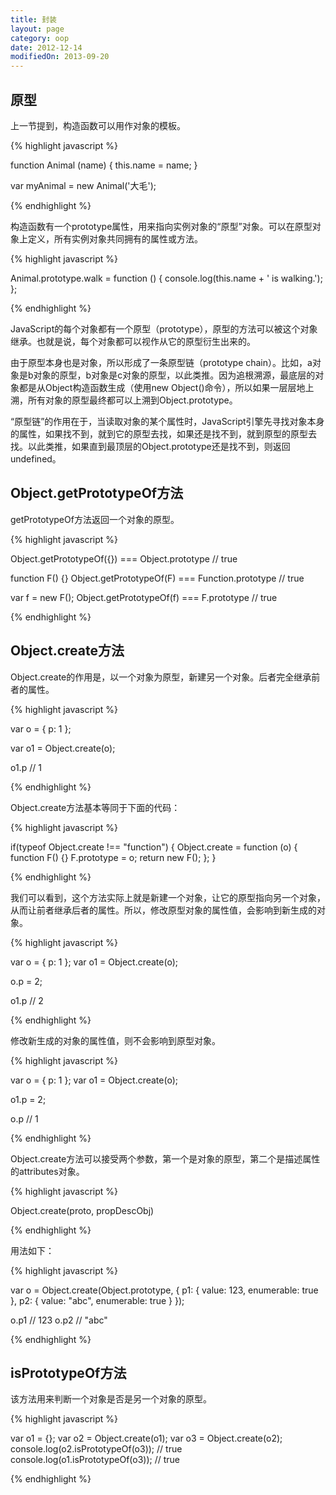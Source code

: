 ```yaml
---
title: 封装
layout: page
category: oop
date: 2012-12-14
modifiedOn: 2013-09-20
---
```


## 原型

上一节提到，构造函数可以用作对象的模板。

{% highlight javascript %}

function Animal (name) {
  this.name = name;
}

var myAnimal = new Animal('大毛');

{% endhighlight %}

构造函数有一个prototype属性，用来指向实例对象的“原型”对象。可以在原型对象上定义，所有实例对象共同拥有的属性或方法。

{% highlight javascript %}

Animal.prototype.walk = function () {
  console.log(this.name + ' is walking.');
};

{% endhighlight %}

JavaScript的每个对象都有一个原型（prototype），原型的方法可以被这个对象继承。也就是说，每个对象都可以视作从它的原型衍生出来的。

由于原型本身也是对象，所以形成了一条原型链（prototype chain）。比如，a对象是b对象的原型，b对象是c对象的原型，以此类推。因为追根溯源，最底层的对象都是从Object构造函数生成（使用new Object()命令），所以如果一层层地上溯，所有对象的原型最终都可以上溯到Object.prototype。

“原型链”的作用在于，当读取对象的某个属性时，JavaScript引擎先寻找对象本身的属性，如果找不到，就到它的原型去找，如果还是找不到，就到原型的原型去找。以此类推，如果直到最顶层的Object.prototype还是找不到，则返回undefined。

## Object.getPrototypeOf方法

getPrototypeOf方法返回一个对象的原型。

{% highlight javascript %}

Object.getPrototypeOf({}) === Object.prototype
// true

function F() {}
Object.getPrototypeOf(F) === Function.prototype
// true

var f = new F();
Object.getPrototypeOf(f) === F.prototype
// true
	
{% endhighlight %}

## Object.create方法

Object.create的作用是，以一个对象为原型，新建另一个对象。后者完全继承前者的属性。

{% highlight javascript %}

var o = { p: 1 };

var o1 = Object.create(o);

o1.p
// 1 

{% endhighlight %}

Object.create方法基本等同于下面的代码：

{% highlight javascript %}

if(typeof Object.create !== "function") {
    Object.create = function (o) {
        function F() {}
        F.prototype = o;
        return new F();
    };
}

{% endhighlight %}

我们可以看到，这个方法实际上就是新建一个对象，让它的原型指向另一个对象，从而让前者继承后者的属性。所以，修改原型对象的属性值，会影响到新生成的对象。

{% highlight javascript %}

var o = { p: 1 };
var o1 = Object.create(o);

o.p = 2; 

o1.p
// 2 

{% endhighlight %}

修改新生成的对象的属性值，则不会影响到原型对象。

{% highlight javascript %}

var o = { p: 1 };
var o1 = Object.create(o);

o1.p = 2; 

o.p
// 1 

{% endhighlight %}

Object.create方法可以接受两个参数，第一个是对象的原型，第二个是描述属性的attributes对象。

{% highlight javascript %}

Object.create(proto, propDescObj)

{% endhighlight %}

用法如下：

{% highlight javascript %}

var o = Object.create(Object.prototype, {
        p1: { value: 123, enumerable: true },
        p2: { value: "abc", enumerable: true }
});

o.p1 // 123
o.p2 // "abc"

{% endhighlight %}

## isPrototypeOf方法

该方法用来判断一个对象是否是另一个对象的原型。

{% highlight javascript %}

var o1 = {};
var o2 = Object.create(o1);
var o3 = Object.create(o2);
console.log(o2.isPrototypeOf(o3)); // true
console.log(o1.isPrototypeOf(o3)); // true

{% endhighlight %}

